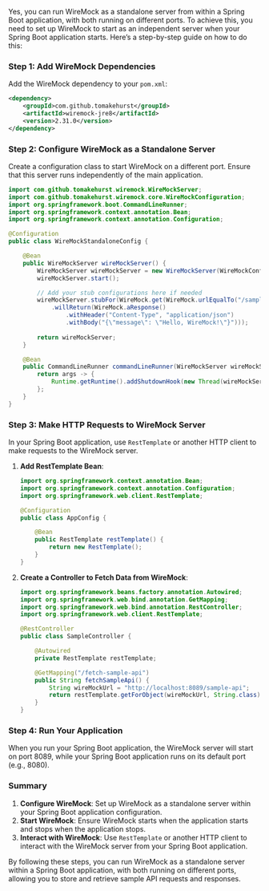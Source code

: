 Yes, you can run WireMock as a standalone server from within a Spring Boot application, with both running on different ports. To achieve this, you need to set up WireMock to start as an independent server when your Spring Boot application starts. Here’s a step-by-step guide on how to do this:

### Step 1: Add WireMock Dependencies

Add the WireMock dependency to your `pom.xml`:

```xml
<dependency>
    <groupId>com.github.tomakehurst</groupId>
    <artifactId>wiremock-jre8</artifactId>
    <version>2.31.0</version>
</dependency>
```

### Step 2: Configure WireMock as a Standalone Server

Create a configuration class to start WireMock on a different port. Ensure that this server runs independently of the main application.

```java
import com.github.tomakehurst.wiremock.WireMockServer;
import com.github.tomakehurst.wiremock.core.WireMockConfiguration;
import org.springframework.boot.CommandLineRunner;
import org.springframework.context.annotation.Bean;
import org.springframework.context.annotation.Configuration;

@Configuration
public class WireMockStandaloneConfig {

    @Bean
    public WireMockServer wireMockServer() {
        WireMockServer wireMockServer = new WireMockServer(WireMockConfiguration.wireMockConfig().port(8089));
        wireMockServer.start();

        // Add your stub configurations here if needed
        wireMockServer.stubFor(WireMock.get(WireMock.urlEqualTo("/sample-api"))
            .willReturn(WireMock.aResponse()
                .withHeader("Content-Type", "application/json")
                .withBody("{\"message\": \"Hello, WireMock!\"}")));
        
        return wireMockServer;
    }

    @Bean
    public CommandLineRunner commandLineRunner(WireMockServer wireMockServer) {
        return args -> {
            Runtime.getRuntime().addShutdownHook(new Thread(wireMockServer::stop));
        };
    }
}
```

### Step 3: Make HTTP Requests to WireMock Server

In your Spring Boot application, use `RestTemplate` or another HTTP client to make requests to the WireMock server.

1. **Add RestTemplate Bean**:

   ```java
   import org.springframework.context.annotation.Bean;
   import org.springframework.context.annotation.Configuration;
   import org.springframework.web.client.RestTemplate;

   @Configuration
   public class AppConfig {

       @Bean
       public RestTemplate restTemplate() {
           return new RestTemplate();
       }
   }
   ```

2. **Create a Controller to Fetch Data from WireMock**:

   ```java
   import org.springframework.beans.factory.annotation.Autowired;
   import org.springframework.web.bind.annotation.GetMapping;
   import org.springframework.web.bind.annotation.RestController;
   import org.springframework.web.client.RestTemplate;

   @RestController
   public class SampleController {

       @Autowired
       private RestTemplate restTemplate;

       @GetMapping("/fetch-sample-api")
       public String fetchSampleApi() {
           String wireMockUrl = "http://localhost:8089/sample-api";
           return restTemplate.getForObject(wireMockUrl, String.class);
       }
   }
   ```

### Step 4: Run Your Application

When you run your Spring Boot application, the WireMock server will start on port 8089, while your Spring Boot application runs on its default port (e.g., 8080).

### Summary

1. **Configure WireMock**: Set up WireMock as a standalone server within your Spring Boot application configuration.
2. **Start WireMock**: Ensure WireMock starts when the application starts and stops when the application stops.
3. **Interact with WireMock**: Use `RestTemplate` or another HTTP client to interact with the WireMock server from your Spring Boot application.

By following these steps, you can run WireMock as a standalone server within a Spring Boot application, with both running on different ports, allowing you to store and retrieve sample API requests and responses.
